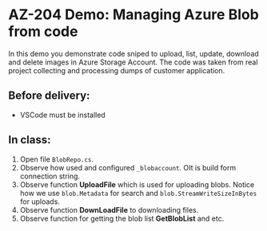 # AZ-204 Demo: Managing Azure Blob from code

In this demo you demonstrate code sniped to upload, list, update, download and delete images in Azure Storage Account. 
The code was taken from real project collecting and processing dumps of customer application. 

## Before delivery:

- VSCode must be installed

## In class:

1. Open file `BlobRepo.cs`.
2. Observe how used and configured `_blobaccount`. OIt is build form connection string. 
3. Observe function **UploadFile** which is used for uploading blobs. Notice how we use `blob.Metadata` for search and `blob.StreamWriteSizeInBytes` for uploads.
4. Observe function **DownLoadFile** to downloading files.
5. Observe function for getting the blob list **GetBlobList** and etc.